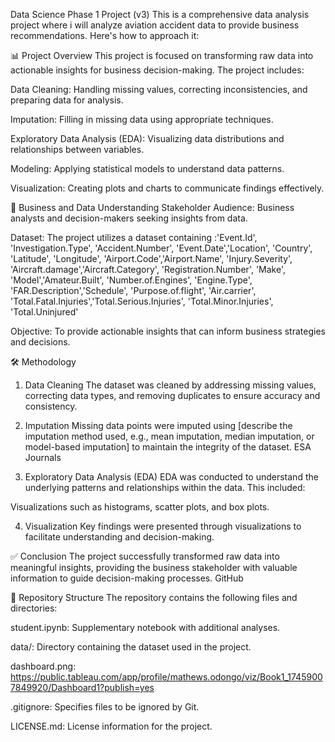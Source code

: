 Data Science Phase 1 Project (v3)
This is a comprehensive data analysis project where i will analyze aviation accident data to provide business recommendations. Here's how to approach it:

📊 Project Overview
This project is focused on transforming raw data into actionable insights for business decision-making. 
The project includes:​

Data Cleaning: Handling missing values, correcting inconsistencies, and preparing data for analysis.

Imputation: Filling in missing data using appropriate techniques.

Exploratory Data Analysis (EDA): Visualizing data distributions and relationships between variables.

Modeling: Applying statistical models to understand data patterns.

Visualization: Creating plots and charts to communicate findings effectively.​


🧠 Business and Data Understanding
Stakeholder Audience: Business analysts and decision-makers seeking insights from data.

Dataset: The project utilizes a dataset containing :'Event.Id', 'Investigation.Type', 'Accident.Number', 'Event.Date','Location', 'Country', 'Latitude', 'Longitude', 'Airport.Code','Airport.Name', 'Injury.Severity', 'Aircraft.damage','Aircraft.Category', 'Registration.Number', 'Make', 'Model','Amateur.Built', 'Number.of.Engines', 'Engine.Type', 'FAR.Description','Schedule', 'Purpose.of.flight', 'Air.carrier', 'Total.Fatal.Injuries','Total.Serious.Injuries', 'Total.Minor.Injuries', 'Total.Uninjured'

Objective: To provide actionable insights that can inform business strategies and decisions.​


🛠️ Methodology
1. Data Cleaning
The dataset was cleaned by addressing missing values, correcting data types, and removing duplicates to ensure accuracy and consistency.​

2. Imputation
Missing data points were imputed using [describe the imputation method used, e.g., mean imputation, median imputation, or model-based imputation] to maintain the integrity of the dataset.​
ESA Journals

3. Exploratory Data Analysis (EDA)
EDA was conducted to understand the underlying patterns and relationships within the data. This included:​

Visualizations such as histograms, scatter plots, and box plots.

4. Visualization
Key findings were presented through visualizations to facilitate understanding and decision-making.​


✅ Conclusion
The project successfully transformed raw data into meaningful insights, providing the business stakeholder with valuable information to guide decision-making processes.​
GitHub

📁 Repository Structure
The repository contains the following files and directories:​

student.ipynb: Supplementary notebook with additional analyses.

data/: Directory containing the dataset used in the project.

dashboard.png: https://public.tableau.com/app/profile/mathews.odongo/viz/Book1_17459007849920/Dashboard1?publish=yes


.gitignore: Specifies files to be ignored by Git.

LICENSE.md: License information for the project.
